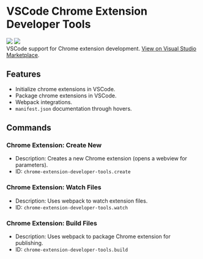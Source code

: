 # VSCode Chrome Extension Developer Tools

![](https://img.shields.io/visual-studio-marketplace/d/aaravb.chrome-extension-developer-tools) ![](https://img.shields.io/visual-studio-marketplace/i/aaravb.chrome-extension-developer-tools) \
VSCode support for Chrome extension development.
[View on Visual Studio Marketplace](https://marketplace.visualstudio.com/items?itemName=aaravb.chrome-extension-developer-tools).

## Features

- Initialize chrome extensions in VSCode.
- Package chrome extensions in VSCode.
- Webpack integrations.
- `manifest.json` documentation through hovers.

## Commands

### Chrome Extension: Create New

- Description: Creates a new Chrome extension (opens a webview for parameters).
- ID: `chrome-extension-developer-tools.create`

### Chrome Extension: Watch Files

- Description: Uses webpack to watch extension files.
- ID: `chrome-extension-developer-tools.watch`

### Chrome Extension: Build Files

- Description: Uses webpack to package Chrome extension for publishing.
- ID: `chrome-extension-developer-tools.build`

